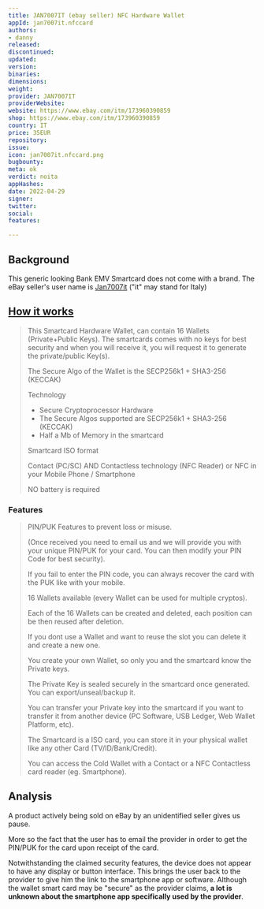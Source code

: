 ```yaml
---
title: JAN7007IT (ebay seller) NFC Hardware Wallet
appId: jan7007it.nfccard
authors:
- danny
released: 
discontinued: 
updated: 
version: 
binaries: 
dimensions: 
weight: 
provider: JAN7007IT
providerWebsite: 
website: https://www.ebay.com/itm/173960390859
shop: https://www.ebay.com/itm/173960390859
country: IT
price: 35EUR
repository: 
issue: 
icon: jan7007it.nfccard.png
bugbounty: 
meta: ok
verdict: noita
appHashes: 
date: 2022-04-29
signer: 
twitter: 
social: 
features: 

---
```


## Background 

This generic looking Bank EMV Smartcard does not come with a brand. The eBay seller's user name is [Jan7007it](https://www.ebay.com/usr/jan7007it) ("it" may stand for Italy)

## [How it works](https://www.ebay.com/itm/173960390859)

> This Smartcard Hardware Wallet, can contain 16 Wallets (Private+Public Keys). The smartcards comes with no keys for best security and when you will receive it, you will request it to generate the private/public Key(s).
>
> The Secure Algo of the Wallet is the SECP256k1 + SHA3-256 (KECCAK)
>
> Technology 
>
> - Secure Cryptoprocessor Hardware 
> - The Secure Algos supported are SECP256k1 + SHA3-256 (KECCAK) 
> - Half a Mb of Memory in the smartcard 
>
> Smartcard ISO format 
>
> Contact (PC/SC) AND Contactless technology (NFC Reader) or NFC in your Mobile Phone / Smartphone
>
> NO battery is required 

### Features 

> PIN/PUK Features to prevent loss or misuse. 
>
> (Once received you need to email us and we will provide you with your unique PIN/PUK for your card. You can then modify your PIN Code for best security). 
>
> If you fail to enter the PIN code, you can always recover the card with the PUK like with your mobile. 
> 
> 16 Wallets available (every Wallet can be used for multiple cryptos). 
> 
> Each of the 16 Wallets can be created and deleted, each position can be then reused after deletion. 
> 
> If you dont use a Wallet and want to reuse the slot you can delete it and create a new one. 
> 
> You create your own Wallet, so only you and the smartcard know the Private keys. 
>
> The Private Key is sealed securely in the smartcard once generated. You can export/unseal/backup it. 
>
> You can transfer your Private key into the smartcard if you want to transfer it from another device (PC Software, USB Ledger, Web Wallet Platform, etc). 
> 
> The Smartcard is a ISO card, you can store it in your physical wallet like any other Card (TV/ID/Bank/Credit). 
> 
> You can access the Cold Wallet with a Contact or a NFC Contactless card reader (eg. Smartphone). 

## Analysis 

A product actively being sold on eBay by an unidentified seller gives us pause. 

More so the fact that the user has to email the provider in order to get the PIN/PUK for the card upon receipt of the card.

Notwithstanding the claimed security features, the device does not appear to have any display or button interface. This brings the user back to the provider to give him the link to the smartphone app or software. Although the wallet smart card may be "secure" as the provider claims, **a lot is unknown about the smartphone app specifically used by the provider**. 
